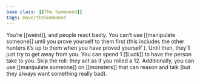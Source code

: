 ```yaml
---
base class: [[The Summoned]]
tags: move/theSummoned
---
```

 You’re [[weird]], and people react badly. You can’t use [[manipulate someone]] until you prove yourself to them first (this includes the other hunters it’s up to them when you have proved yourself ). Until then, they’ll just try to get away from you. You can spend 1 [[Luck]] to have the person take to you. Skip the roll: they act as if you rolled a 12. Additionally, you can use [[manipulate someone]] on [[monsters]] that can reason and talk (but they always want something really bad).  
